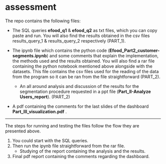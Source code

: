 # assessment

The repo contains the following files:
* The SQL queries  __efood_q1__ & __efood_q2__  as txt files, which you can copy paste and run. You will also find the results obtained in the csv files results_query_1 & results_query_2 respectively (PART_1).

* The ipynb file which contains the python code  (__Efood_Part2_customer-segments.ipynb__)  and some comments that explain the implementation, the methods used and the results obtained. You will also find a rar file containing the python notebook mentioned above alongside with the datasets. This file contains the csv files used for the reading of the data from the program so it can be ran from the file straightforward (PART_2).
  * An all around analysis and discussion of the results for the segmentation procedure requested in a ppt file  (__Part_II-Analyze Users_report__). (PART_2)
  
* A pdf containing the comments for the last slides of the dashboard  __Part_III_visualization.pdf__ .

---------------------------------------------------------------------------------------------------------------------------------------------------------------

The steps for running and testing the files follow the flow they are presented above. 
1) You could start with the SQL queries.
2) Then run the ipynb file straightforward from the rar file.
    * Studying of the report containing the analysis and the results.
3) Final pdf report containing the comments regarding the dashboard.
